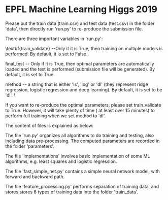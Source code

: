 # EPFL Machine Learning Higgs 2019

Please put the train data (train.csv) and test data (test.csv) in the folder 'data', then directly run 'run.py' to re-produce the submission file.

There are three important variables in 'run.py':

\textbf{train_validate} --Only if it is True, then training on multiple models is performed. By default, it is set to False.

final_test -- Only if it is True, then optimal parameters are automatically loaded and the test is performed (submission file will be generated). By default, it is set to True.

method -- a string that is either 'ls', 'log' or 'dl' (they represent ridge regression, logistic regression and deep learning). By default, it is set to be 'dl'.
\\

If you want to re-produce the optimal parameters, please set train_validate to True. However, it will take plenty of time ( at least over 15 minutes) to perform full training when we set method to 'dl'.

The content of files is explained as below:

The file 'run.py' organizes all algorithms to do training and testing, also including data pre-processing. The computed parameters are recorded in the folder 'parameters'.

The file 'implementations' involves basic implementation of some ML algorithms, e.g. least squares and logistic regression.

The file 'fast_simple_net.py' contains a simple neural network model, with forward and backward path.

The file 'feature_processing.py' performs separation of training data, and stores stores 6 types of training data into the folder 'train_data'.
